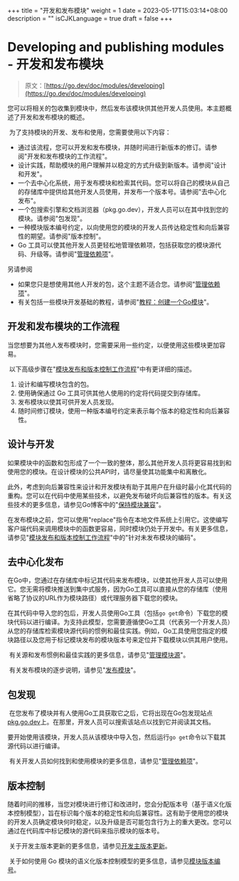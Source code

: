 +++
title = "开发和发布模块"
weight = 1
date = 2023-05-17T15:03:14+08:00
description = ""
isCJKLanguage = true
draft = false
+++
# Developing and publishing modules - 开发和发布模块

> 原文：[https://go.dev/doc/modules/developing](https://go.dev/doc/modules/developing)

​	您可以将相关的包收集到模块中，然后发布该模块供其他开发人员使用。本主题概述了开发和发布模块的概述。

​	为了支持模块的开发、发布和使用，您需要使用以下内容：

- 通过该流程，您可以开发和发布模块，并随时间进行新版本的修订。请参阅"开发和发布模块的工作流程"。 
- 设计实践，帮助模块的用户理解并以稳定的方式升级到新版本。请参阅"设计和开发"。 
- 一个去中心化系统，用于发布模块和检索其代码。您可以将自己的模块从自己的存储库中提供给其他开发人员使用，并发布一个版本号。请参阅"去中心化发布"。 
- 一个包搜索引擎和文档浏览器（pkg.go.dev），开发人员可以在其中找到您的模块。请参阅"包发现"。 
- 一种模块版本编号约定，以向使用您的模块的开发人员传达稳定性和向后兼容性的期望。请参阅"版本控制"。 
- Go 工具可以使其他开发人员更轻松地管理依赖项，包括获取您的模块源代码、升级等。请参阅"[管理依赖项](../../ManagingDependencies)"。 

另请参阅

- 如果您只是想使用其他人开发的包，这个主题不适合您。请参阅"[管理依赖项](../../ManagingDependencies)"。 
- 有关包括一些模块开发基础的教程，请参阅"[教程：创建一个Go模块](../../../GettingStarted/TutorialCreateAGoModule)"。 

## 开发和发布模块的工作流程 

​	当您想要为其他人发布模块时，您需要采用一些约定，以便使用这些模块更加容易。

​	以下高级步骤在"[模块发布和版本控制工作流程](../ModuleReleaseAndVersioningWorkflow)"中有更详细的描述。

1. 设计和编写模块包含的包。 
2. 使用确保通过 Go 工具可供其他人使用的约定将代码提交到存储库。 
3. 发布模块以使其可供开发人员发现。 
4. 随时间修订模块，使用一种版本编号约定来表示每个版本的稳定性和向后兼容性。

## 设计与开发

​	如果模块中的函数和包形成了一个一致的整体，那么其他开发人员将更容易找到和使用您的模块。在设计模块的公共API时，请尽量使其功能集中和离散化。

​	此外，考虑到向后兼容性来设计和开发模块有助于其用户在升级时最小化其代码的重构。您可以在代码中使用某些技术，以避免发布破坏向后兼容性的版本。有关这些技术的更多信息，请参见Go博客中的"[保持模块兼容](../../../GoBlog/2020/KeepingYourModulesCompatible)"。

​	在发布模块之前，您可以使用"replace"指令在本地文件系统上引用它。这使编写客户端代码来调用模块中的函数更容易，同时模块仍处于开发中。有关更多信息，请参见"[模块发布和版本控制工作流程](../ModuleReleaseAndVersioningWorkflow)"中的"针对未发布模块的编码"。

## 去中心化发布

​	在Go中，您通过在存储库中标记其代码来发布模块，以使其他开发人员可以使用它。您无需将模块推送到集中式服务，因为Go工具可以直接从您的存储库（使用省略了协议的URL作为模块路径）或代理服务器下载您的模块。

​	在其代码中导入您的包后，开发人员使用Go工具（包括`go get`命令）下载您的模块代码以进行编译。为支持此模型，您需要遵循使Go工具（代表另一个开发人员）从您的存储库检索模块源代码的惯例和最佳实践。例如，Go工具使用您指定的模块路径以及您用于标记模块发布的模块版本号来定位并下载模块以供其用户使用。

​	有关源和发布惯例和最佳实践的更多信息，请参见"[管理模块源](../ManagingModuleSource)"。

​	有关发布模块的逐步说明，请参见"[发布模块](../PublishingAModule)"。

## 包发现

​	在您发布了模块并有人使用Go工具获取它之后，它将出现在Go包发现站点[pkg.go.dev](https://pkg.go.dev/)上。在那里，开发人员可以搜索该站点以找到它并阅读其文档。

​	要开始使用该模块，开发人员从该模块中导入包，然后运行`go get`命令以下载其源代码以进行编译。

​	有关开发人员如何找到和使用模块的更多信息，请参见"[管理依赖项](../../ManagingDependencies)"。

## 版本控制

​	随着时间的推移，当您对模块进行修订和改进时，您会分配版本号（基于语义化版本控制模型），旨在标识每个版本的稳定性和向后兼容性。这有助于使用您的模块的开发人员确定模块何时稳定，以及升级是否可能包含行为上的重大更改。您可以通过在代码库中标记模块的源代码来指示模块的版本号。

​	关于开发主版本更新的更多信息，请参见[开发主版本更新](../DevelopingAmajorVersionUpdate)。

​	关于如何使用 Go 模块的语义化版本控制模型的更多信息，请参见[模块版本编号](../ModuleVersionNumbering)。